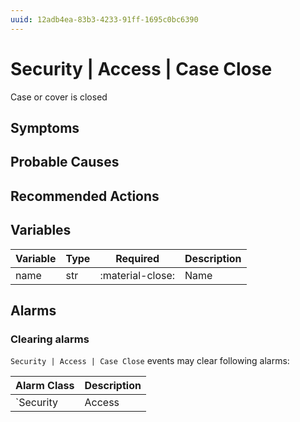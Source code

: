 ```yaml
---
uuid: 12adb4ea-83b3-4233-91ff-1695c0bc6390
---
```

# Security | Access | Case Close

Case or cover is closed

## Symptoms

## Probable Causes

## Recommended Actions

## Variables

Variable | Type | Required | Description
--- | --- | --- | ---
name | str | :material-close: | Name

## Alarms

### Clearing alarms

`Security | Access | Case Close` events may clear following alarms:

Alarm Class | Description
--- | ---
`Security | Access | Case Open` | dispose
